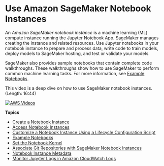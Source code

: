 # Use Amazon SageMaker Notebook Instances<a name="nbi"></a>

An *Amazon SageMaker notebook instance* is a machine learning \(ML\) compute instance running the Jupyter Notebook App\. SageMaker manages creating the instance and related resources\. Use Jupyter notebooks in your notebook instance to prepare and process data, write code to train models, deploy models to SageMaker hosting, and test or validate your models\.

SageMaker also provides sample notebooks that contain complete code walkthroughs\. These walkthroughs show how to use SageMaker to perform common machine learning tasks\. For more information, see [Example Notebooks](howitworks-nbexamples.md)\.

This video is a deep dive on how to use SageMaker notebook instances\. \(Length: 16:44\)

[![AWS Videos](http://img.youtube.com/vi/https://www.youtube.com/embed/uQc8Itd4UTs/0.jpg)](http://www.youtube.com/watch?v=https://www.youtube.com/embed/uQc8Itd4UTs)

**Topics**
+ [Create a Notebook Instance](howitworks-create-ws.md)
+ [Access Notebook Instances](howitworks-access-ws.md)
+ [Customize a Notebook Instance Using a Lifecycle Configuration Script](notebook-lifecycle-config.md)
+ [Example Notebooks](howitworks-nbexamples.md)
+ [Set the Notebook Kernel](howitworks-set-kernel.md)
+ [Associate Git Repositories with SageMaker Notebook Instances](nbi-git-repo.md)
+ [Notebook Instance Metadata](nbi-metadata.md)
+ [Monitor Jupyter Logs in Amazon CloudWatch Logs](jupyter-logs.md)